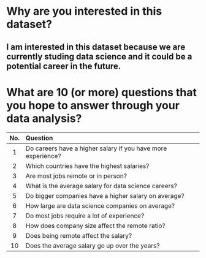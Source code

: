 # Why are you interested in this dataset?

I am interested in this dataset because we are currently studing data science and it could be a potential career in the future.
---

# What are 10 (or more) questions that you hope to answer through your data analysis?

No. | Question
:-:|:-
1 | Do careers have a higher salary if you have more experience?
2 | Which countries have the highest salaries?
3 | Are most jobs remote or in person?
4 | What is the average salary for data science careers?
5 | Do bigger companies have a higher salary on average?
6 | How large are data science companies on average?
7 | Do most jobs require a lot of experience?
8 | How does company size affect the remote ratio?
9 | Does being remote affect the salary?
10 | Does the average salary go up over the years?